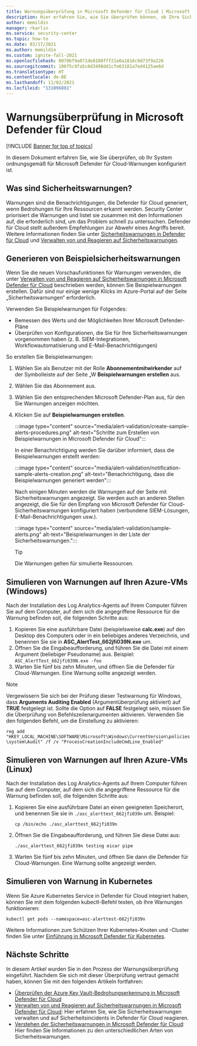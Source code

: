 ```yaml
---
title: Warnungsüberprüfung in Microsoft Defender für Cloud | Microsoft-Dokumentation
description: Hier erfahren Sie, wie Sie überprüfen können, ob Ihre Sicherheitswarnungen in Microsoft Defender für Cloud ordnungsgemäß konfiguriert sind.
author: memildin
manager: rkarlin
ms.service: security-center
ms.topic: how-to
ms.date: 03/17/2021
ms.author: memildin
ms.custom: ignite-fall-2021
ms.openlocfilehash: 0070bf9a071de8108fff21e0a1816c9d73f9a226
ms.sourcegitcommit: 106f5c9fa5c6d3498dd1cfe63181a7ed4125ae6d
ms.translationtype: HT
ms.contentlocale: de-DE
ms.lasthandoff: 11/02/2021
ms.locfileid: "131096081"
---
```

# <a name="alert-validation-in-microsoft-defender-for-cloud"></a>Warnungsüberprüfung in Microsoft Defender für Cloud

[!INCLUDE [Banner for top of topics](./includes/banner.md)]

In diesem Dokument erfahren Sie, wie Sie überprüfen, ob Ihr System ordnungsgemäß für Microsoft Defender für Cloud-Warnungen konfiguriert ist.

## <a name="what-are-security-alerts"></a>Was sind Sicherheitswarnungen?
Warnungen sind die Benachrichtigungen, die Defender für Cloud generiert, wenn Bedrohungen für Ihre Ressourcen erkannt werden. Security Center priorisiert die Warnungen und listet sie zusammen mit den Informationen auf, die erforderlich sind, um das Problem schnell zu untersuchen. Defender für Cloud stellt außerdem Empfehlungen zur Abwehr eines Angriffs bereit.
Weitere Informationen finden Sie unter [Sicherheitswarnungen in Defender für Cloud](alerts-overview.md) und [Verwalten von und Reagieren auf Sicherheitswarnungen](managing-and-responding-alerts.md).


## <a name="generate-sample-security-alerts"></a>Generieren von Beispielsicherheitswarnungen

Wenn Sie die neuen Vorschaufunktionen für Warnungen verwenden, die unter [Verwalten von und Reagieren auf Sicherheitswarnungen in Microsoft Defender für Cloud](managing-and-responding-alerts.md) beschrieben werden, können Sie Beispielwarnungen erstellen. Dafür sind nur einige wenige Klicks im Azure-Portal auf der Seite „Sicherheitswarnungen“ erforderlich.

Verwenden Sie Beispielwarnungen für Folgendes:

- Bemessen des Werts und der Möglichkeiten Ihrer Microsoft Defender-Pläne
- Überprüfen von Konfigurationen, die Sie für Ihre Sicherheitswarnungen vorgenommen haben (z. B. SIEM-Integrationen, Workflowautomatisierung und E-Mail-Benachrichtigungen)

So erstellen Sie Beispielwarnungen:

1. Wählen Sie als Benutzer mit der Rolle **Abonnementmitwirkender** auf der Symbolleiste auf der Seite „W **Beispielwarnungen erstellen** aus.
1. Wählen Sie das Abonnement aus.
1. Wählen Sie den entsprechenden Microsoft Defender-Plan aus, für den Sie Warnungen anzeigen möchten. 
1. Klicken Sie auf **Beispielwarnungen erstellen**.

    :::image type="content" source="media/alert-validation/create-sample-alerts-procedures.png" alt-text="Schritte zum Erstellen von Beispielwarnungen in Microsoft Defender für Cloud":::
    
    In einer Benachrichtigung werden Sie darüber informiert, dass die Beispielwarnungen erstellt werden:

    :::image type="content" source="media/alert-validation/notification-sample-alerts-creation.png" alt-text="Benachrichtigung, dass die Beispielwarnungen generiert werden":::

    Nach einigen Minuten werden die Warnungen auf der Seite mit Sicherheitswarnungen angezeigt. Sie werden auch an anderen Stellen angezeigt, die Sie für den Empfang von Microsoft Defender für Cloud-Sicherheitswarnungen konfiguriert haben (verbundene SIEM-Lösungen, E-Mail-Benachrichtigungen usw.).

    :::image type="content" source="media/alert-validation/sample-alerts.png" alt-text="Beispielwarnungen in der Liste der Sicherheitswarnungen.":::

    > [!TIP]
    > Die Warnungen gelten für simulierte Ressourcen.

## <a name="simulate-alerts-on-your-azure-vms-windows"></a>Simulieren von Warnungen auf Ihren Azure-VMs (Windows) <a name="validate-windows"></a>

Nach der Installation des Log Analytics-Agents auf Ihrem Computer führen Sie auf dem Computer, auf dem sich die angegriffene Ressource für die Warnung befinden soll, die folgenden Schritte aus:

1. Kopieren Sie eine ausführbare Datei (beispielsweise **calc.exe**) auf den Desktop des Computers oder in ein beliebiges anderes Verzeichnis, und benennen Sie sie in **ASC_AlertTest_662jfi039N.exe** um.
1. Öffnen Sie die Eingabeaufforderung, und führen Sie die Datei mit einem Argument (beliebiger Pseudoname) aus. Beispiel: ```ASC_AlertTest_662jfi039N.exe -foo```
1. Warten Sie fünf bis zehn Minuten, und öffnen Sie die Defender für Cloud-Warnungen. Eine Warnung sollte angezeigt werden.

> [!NOTE]
> Vergewissern Sie sich bei der Prüfung dieser Testwarnung für Windows, dass **Arguments Auditing Enabled** (Argumentüberprüfung aktiviert) auf **TRUE** festgelegt ist. Sollte die Option auf **FALSE** festgelegt sein, müssen Sie die Überprüfung von Befehlszeilenargumenten aktivieren. Verwenden Sie den folgenden Befehl, um die Einstellung zu aktivieren:
>
>```reg add "HKEY_LOCAL_MACHINE\SOFTWARE\Microsoft\Windows\CurrentVersion\policies\system\Audit" /f /v "ProcessCreationIncludeCmdLine_Enabled"```

## <a name="simulate-alerts-on-your-azure-vms-linux"></a>Simulieren von Warnungen auf Ihren Azure-VMs (Linux) <a name="validate-linux"></a>

Nach der Installation des Log Analytics-Agents auf Ihrem Computer führen Sie auf dem Computer, auf dem sich die angegriffene Ressource für die Warnung befinden soll, die folgenden Schritte aus:

1. Kopieren Sie eine ausführbare Datei an einen geeigneten Speicherort, und benennen Sie sie in `./asc_alerttest_662jfi039n` um. Beispiel:

    `cp /bin/echo ./asc_alerttest_662jfi039n`

1. Öffnen Sie die Eingabeaufforderung, und führen Sie diese Datei aus:

    `./asc_alerttest_662jfi039n testing eicar pipe`

1. Warten Sie fünf bis zehn Minuten, und öffnen Sie dann die Defender für Cloud-Warnungen. Eine Warnung sollte angezeigt werden.

## <a name="simulate-alerts-on-kubernetes"></a>Simulieren von Warnung in Kubernetes <a name="validate-kubernetes"></a>

Wenn Sie Azure Kubernetes Service in Defender für Cloud integriert haben, können Sie mit dem folgenden kubectl-Befehl testen, ob Ihre Warnungen funktionieren:

`kubectl get pods --namespace=asc-alerttest-662jfi039n`

Weitere Informationen zum Schützen Ihrer Kubernetes-Knoten und -Cluster finden Sie unter [Einführung in Microsoft Defender für Kubernetes](defender-for-kubernetes-introduction.md).

## <a name="next-steps"></a>Nächste Schritte
In diesem Artikel wurden Sie in den Prozess der Warnungsüberprüfung eingeführt. Nachdem Sie sich mit dieser Überprüfung vertraut gemacht haben, können Sie mit den folgenden Artikeln fortfahren:

* [Überprüfen der Azure Key Vault-Bedrohungserkennung in Microsoft Defender für Cloud](https://techcommunity.microsoft.com/t5/azure-security-center/validating-azure-key-vault-threat-detection-in-azure-security/ba-p/1220336)
* [Verwalten von und Reagieren auf Sicherheitswarnungen in Microsoft Defender für Cloud](managing-and-responding-alerts.md): Hier erfahren Sie, wie Sie Sicherheitswarnungen verwalten und auf Sicherheitsincidents in Defender für Cloud reagieren.
* [Verstehen der Sicherheitswarnungen in Microsoft Defender für Cloud](./alerts-overview.md): Hier finden Sie Informationen zu den unterschiedlichen Arten von Sicherheitswarnungen.
